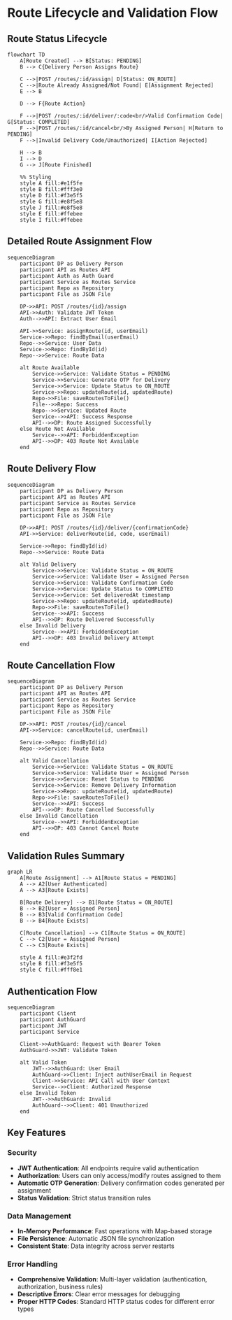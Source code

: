 # Route Lifecycle and Validation Flow

## Route Status Lifecycle

```mermaid
flowchart TD
    A[Route Created] --> B[Status: PENDING]
    B --> C{Delivery Person Assigns Route}
    
    C -->|POST /routes/:id/assign| D[Status: ON_ROUTE]
    C -->|Route Already Assigned/Not Found| E[Assignment Rejected]
    E --> B
    
    D --> F{Route Action}
    
    F -->|POST /routes/:id/deliver/:code<br/>Valid Confirmation Code| G[Status: COMPLETED]
    F -->|POST /routes/:id/cancel<br/>By Assigned Person| H[Return to PENDING]
    F -->|Invalid Delivery Code/Unauthorized| I[Action Rejected]
    
    H --> B
    I --> D
    G --> J[Route Finished]
    
    %% Styling
    style A fill:#e1f5fe
    style B fill:#fff3e0
    style D fill:#f3e5f5
    style G fill:#e8f5e8
    style J fill:#e8f5e8
    style E fill:#ffebee
    style I fill:#ffebee
```

## Detailed Route Assignment Flow

```mermaid
sequenceDiagram
    participant DP as Delivery Person
    participant API as Routes API
    participant Auth as Auth Guard
    participant Service as Routes Service
    participant Repo as Repository
    participant File as JSON File
    
    DP->>API: POST /routes/{id}/assign
    API->>Auth: Validate JWT Token
    Auth-->>API: Extract User Email
    
    API->>Service: assignRoute(id, userEmail)
    Service->>Repo: findByEmail(userEmail)
    Repo-->>Service: User Data
    Service->>Repo: findById(id)
    Repo-->>Service: Route Data
    
    alt Route Available
        Service->>Service: Validate Status = PENDING
        Service->>Service: Generate OTP for Delivery
        Service->>Service: Update Status to ON_ROUTE
        Service->>Repo: updateRoute(id, updatedRoute)
        Repo->>File: saveRoutesToFile()
        File-->>Repo: Success
        Repo-->>Service: Updated Route
        Service-->>API: Success Response
        API-->>DP: Route Assigned Successfully
    else Route Not Available
        Service-->>API: ForbiddenException
        API-->>DP: 403 Route Not Available
    end
```

## Route Delivery Flow

```mermaid
sequenceDiagram
    participant DP as Delivery Person
    participant API as Routes API
    participant Service as Routes Service
    participant Repo as Repository
    participant File as JSON File
    
    DP->>API: POST /routes/{id}/deliver/{confirmationCode}
    API->>Service: deliverRoute(id, code, userEmail)
    
    Service->>Repo: findById(id)
    Repo-->>Service: Route Data
    
    alt Valid Delivery
        Service->>Service: Validate Status = ON_ROUTE
        Service->>Service: Validate User = Assigned Person
        Service->>Service: Validate Confirmation Code
        Service->>Service: Update Status to COMPLETED
        Service->>Service: Set deliveredAt timestamp
        Service->>Repo: updateRoute(id, updatedRoute)
        Repo->>File: saveRoutesToFile()
        Service-->>API: Success
        API-->>DP: Route Delivered Successfully
    else Invalid Delivery
        Service-->>API: ForbiddenException
        API-->>DP: 403 Invalid Delivery Attempt
    end
```

## Route Cancellation Flow

```mermaid
sequenceDiagram
    participant DP as Delivery Person
    participant API as Routes API
    participant Service as Routes Service
    participant Repo as Repository
    participant File as JSON File
    
    DP->>API: POST /routes/{id}/cancel
    API->>Service: cancelRoute(id, userEmail)
    
    Service->>Repo: findById(id)
    Repo-->>Service: Route Data
    
    alt Valid Cancellation
        Service->>Service: Validate Status = ON_ROUTE
        Service->>Service: Validate User = Assigned Person
        Service->>Service: Reset Status to PENDING
        Service->>Service: Remove Delivery Information
        Service->>Repo: updateRoute(id, updatedRoute)
        Repo->>File: saveRoutesToFile()
        Service-->>API: Success
        API-->>DP: Route Cancelled Successfully
    else Invalid Cancellation
        Service-->>API: ForbiddenException
        API-->>DP: 403 Cannot Cancel Route
    end
```

## Validation Rules Summary

```mermaid
graph LR
    A[Route Assignment] --> A1[Route Status = PENDING]
    A --> A2[User Authenticated]
    A --> A3[Route Exists]
    
    B[Route Delivery] --> B1[Route Status = ON_ROUTE]
    B --> B2[User = Assigned Person]
    B --> B3[Valid Confirmation Code]
    B --> B4[Route Exists]
    
    C[Route Cancellation] --> C1[Route Status = ON_ROUTE]
    C --> C2[User = Assigned Person]
    C --> C3[Route Exists]
    
    style A fill:#e3f2fd
    style B fill:#f3e5f5
    style C fill:#fff8e1
```

## Authentication Flow

```mermaid
sequenceDiagram
    participant Client
    participant AuthGuard
    participant JWT
    participant Service
    
    Client->>AuthGuard: Request with Bearer Token
    AuthGuard->>JWT: Validate Token
    
    alt Valid Token
        JWT-->>AuthGuard: User Email
        AuthGuard->>Client: Inject authUserEmail in Request
        Client->>Service: API Call with User Context
        Service-->>Client: Authorized Response
    else Invalid Token
        JWT-->>AuthGuard: Invalid
        AuthGuard-->>Client: 401 Unauthorized
    end
```

## Key Features

### Security
- **JWT Authentication**: All endpoints require valid authentication
- **Authorization**: Users can only access/modify routes assigned to them
- **Automatic OTP Generation**: Delivery confirmation codes generated per assignment
- **Status Validation**: Strict status transition rules

### Data Management
- **In-Memory Performance**: Fast operations with Map-based storage
- **File Persistence**: Automatic JSON file synchronization
- **Consistent State**: Data integrity across server restarts

### Error Handling
- **Comprehensive Validation**: Multi-layer validation (authentication, authorization, business rules)
- **Descriptive Errors**: Clear error messages for debugging
- **Proper HTTP Codes**: Standard HTTP status codes for different error types
